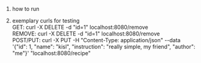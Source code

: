 1. how to run


2. exemplary curls for testing \
GET:  curl -X DELETE -d "id=1" localhost:8080/remove \
REMOVE:  curl -X DELETE -d "id=1" localhost:8080/remove \
POST/PUT: curl -X PUT -H "Content-Type: application/json" --data '{"id": 1, "name": "kisl", "instruction": "really simple, my friend", "author": "me"}' "localhost:8080/recipe"
